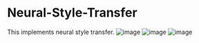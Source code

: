 # Neural-Style-Transfer
This implements neural style transfer.
![image](https://github.com/M-Krishna-Sumanth/Neural-Style-Transfer/assets/50971240/cfd30133-f754-4dfa-809b-3bccca05c157)
![image](https://github.com/M-Krishna-Sumanth/Neural-Style-Transfer/assets/50971240/826d52c9-b367-46c3-8472-cde938f0b6c0)
![image](https://github.com/M-Krishna-Sumanth/Neural-Style-Transfer/assets/50971240/5a98e30e-93b6-40cc-8beb-d7095b8393d7)

